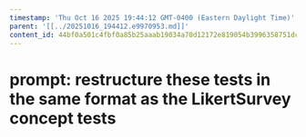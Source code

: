 ```yaml
---
timestamp: 'Thu Oct 16 2025 19:44:12 GMT-0400 (Eastern Daylight Time)'
parent: '[[../20251016_194412.e9970953.md]]'
content_id: 44bf0a501c4fbf0a85b25aaab19034a70d12172e819054b3996358751dc9a027
---
```


# prompt: restructure these tests in the same format as the LikertSurvey concept tests
